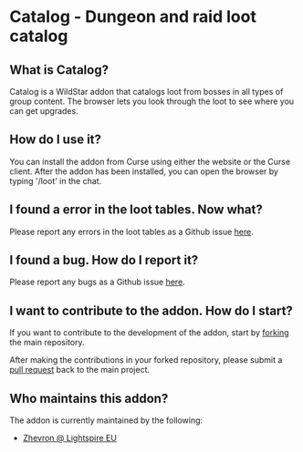 Catalog - Dungeon and raid loot catalog
====================================================

## What is Catalog?

Catalog is a WildStar addon that catalogs loot from bosses in all types of group content.
The browser lets you look through the loot to see where you can get upgrades.

## How do I use it?

You can install the addon from Curse using either the website or the Curse client.
After the addon has been installed, you can open the browser by typing '/loot' in the chat.

## I found a error in the loot tables. Now what?

Please report any errors in the loot tables as a Github issue [here](https://github.com/zhevron/Catalog/issues).

## I found a bug. How do I report it?

Please report any bugs as a Github issue [here](https://github.com/zhevron/Catalog/issues).

## I want to contribute to the addon. How do I start?

If you want to contribute to the development of the addon, start by [forking](https://github.com/zhevron/Catalog/fork) the main repository.

After making the contributions in your forked repository, please submit a [pull request](https://github.com/zhevron/Catalog/pulls) back to the main project.

## Who maintains this addon?

The addon is currently maintained by the following:
* [Zhevron @ Lightspire EU](https://www.curse.com/users/Zhevron)
